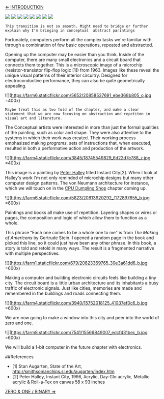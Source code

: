 [⇐ INTRODUCTION](https://github.com/tchoi8/handmadecomputer/blob/master/Entry/readme.md)

![](https://c2.staticflickr.com/6/5697/22228829805_1ef410a9de_b.jpg)
![](https://dl.dropboxusercontent.com/u/53638/tablet.jpg)
![](https://c1.staticflickr.com/1/761/22041074988_75fa31b7f0_b.jpg)
![](https://c1.staticflickr.com/1/567/22042008679_df0a1c965f_b.jpg)
![](https://dl.dropboxusercontent.com/u/53638/laptop.jpg)
![](https://c1.staticflickr.com/1/724/22042007159_e7a733dd75_b.jpg)
![](https://c2.staticflickr.com/6/5812/21607865113_2a1f05d3cf_b.jpg)
![](https://dl.dropboxusercontent.com/u/53638/minimial.jpg)


 
```This transition is not so smooth. Might need to bridge or further explain why I'm bringing in conceptual  abstract parintings ``` 
 
 
Fortunately, computers perform all the complex tasks we're familiar with through a combination of few basic operations, repeated and abstracted. 


Opening up the computer may be easier than you think. Inside of the computer, there are many small electronics and a circuit board that connects them together. This is a microscopic image of a microchip (resistor-transistor flip-flop logic [1]) from 1963. Images like these reveal the unique visual patterns of their interior circuitry. Designed for electroconductive performance, they can also be quite geometrically appealing. 

![](https://farm6.staticflickr.com/5652/20858537691_ebe368b805_o.jpg =400x)
 
 
 
```Maybe treat this as two fold of the chapter, and make a clear statement that we are now focusing on abstraction and repetiton in visual art and literature. ``` 
 
  
The Conceptual artists were interested in more than just the formal qualities of the painting, such as color and shape. They were also attentive to the systems in which their work was created. Their working process emphasized making *programs*, sets of instructions that, when executed, resulted in both a performative action and production of the artwork. 
 

![](https://farm4.staticflickr.com/3845/18745549829_6d22d7e788_z.jpg =400x)

 
This image is a painting by [Peter Halley](http://www.peterhalley.com/) titled Instant City[2]. When I look at Halley's work I'm not only reminded of microchip designs but many other computer design patterns. The von Neumann architecture for instance, which we will touch on in the [CPU Dumpling Shop](https://github.com/tchoi8/handmadecomputer/tree/master/Dumpling) chapter coming up.
 
 ![](https://farm6.staticflickr.com/5823/20813920292_f172897655_b.jpg =600x)

Paintings and books all make use of repetition. Layering shapes or wires or pages, the composition and logic of which allow them to function as a whole.

 
This phrase "Each one comes to be a whole one to me" is from *The Making of Americans* by Gertrude Stein. I opened a random page in the book and picked this line, so it could just have been any other phrase. In this book, a story is told and retold in many ways. The result is a fragmented narrative with multiple perspectives. 

![](https://farm1.staticflickr.com/679/20823369765_30e3a61dd6_b.jpg =600x)



Making a computer and building electronic circuits feels like building a tiny city. The circuit board is a little urban architecture and its inhabitants a busy traffic of electronic signals. Just like cities, memories are made and remembered in the buildings and roads connecting them.

![](https://farm4.staticflickr.com/3940/15752018125_41037ef0c6_b.jpg =600x)
 
We are now going to make a window into this city and peer into the world of zero and one.

![](https://farm8.staticflickr.com/7541/15566849007_edcf431bec_b.jpg =600x)
  
 
We will build a 1-bit computer in the future chapter with electronics. 
 
 


##References 
- [1] Stan Augarten, State of the Art, http://smithsonianchips.si.edu/augarten/index.htm 
- [2] Peter Halley, Instant City, 1996, Acrylic, Day-Glo acrylic, Metallic acrylic &
Roll-a-Tex on canvas 58 x 93 inches  

[ZERO & ONE / BINARY ⇒](https://github.com/tchoi8/handmadecomputer/blob/master/Binary/readme.md)
